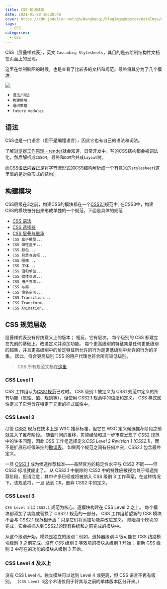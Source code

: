 ```yaml
---
title: CSS 知识体系
date: 2021-01-28 10:28:48
cover: https://cdn.jsdelivr.net/gh/Wangbaoqi/blogImgs@master/nateImgs/css/css-cover-all.png
tags: 
  - CSS
categories: 
  - CSS
---
```


CSS（层叠样式表），英文 `Cascading Stylesheets`，其目的是去绘制结构性文档在页面上的呈现。

这里在绘制脑图的时候，也是查看了比较多的文档和规范。最终将其分为了几个模块:

![](https://cdn.jsdelivr.net/gh/Wangbaoqi/blogImgs@master/nateImgs/css/CSS-mind.png)

* `语法/词法`
* `构建模块`
* `组织策略`
* `future modules`

## 语法

CSS也是一门语言（但不是编程语言），因此它也有自己的语法和词法。

了解[浏览器工作原理 - render](/post/Browser/browser-render)就会知道，日常开发中，写的CSS结构都会被词法化，然后解析成`CSSOM`，最终和`DOM`合并成`Layout`树。

而[CSS语法内容](https://www.w3.org/TR/css-syntax-3/)正是将字节流形式的CSS结构解析成一个有意义的`stylesheet`(这里值的是对象形式的结构)。

## 构建模块

CSS层级在3之前，构建CSS的模块都在一个[CSS2.1](https://www.w3.org/TR/CSS2/)规范中, 在CSS3中，构建CSS的模块被分出来形成单独的一个规范，下面是具体的规范

* [CSS 语法](/post/FrontEnd/CSS/CSS语法)
* [CSS 选择器](/post/FrontEnd/CSS/CSS选择器)
* [CSS 层叠与继承](/post/FrontEnd/CSS/CSS层叠与继承)
* `CSS 盒子模型...`
* `CSS 弹性盒子...`
* `CSS 颜色...`
* `CSS 背景与边框...`
* `CSS 图像...`
* `CSS 字体...`
* `CSS 值和单位...`
* `CSS 媒体查询...`
* `CSS 用户界面...`
* `CSS 布局...`
* `CSS 命名空间...`
* `CSS Transition...`
* `CSS Transform...`
* `CSS Animation...`

<!-- * [CSS Syntax Level 3](https://www.w3.org/TR/css-syntax-3/)
* [CSS Style Attributes](https://www.w3.org/TR/css-style-attr/)
* [Media Queries Level 3](https://www.w3.org/TR/css3-mediaqueries/)
* [CSS Conditional Rules Level 3](https://www.w3.org/TR/css-conditional-3/)
* [CSS Namespaces](https://www.w3.org/TR/css-namespaces/)
* [CSS Cascading and Inheritance Level 4](https://www.w3.org/TR/css-cascade-4/)
* [CSS Values and Units Level 3](https://www.w3.org/TR/css-values-3/)
* [CSS Custom Properties for Cascading Variables Module Level 1](https://www.w3.org/TR/css-variables-1/)
* [CSS Box Model Level 3](https://www.w3.org/TR/css-box-3/)
* [CSS Color Level 3](https://www.w3.org/TR/css-color-3/)
* [CSS Backgrounds and Borders Level 3](https://www.w3.org/TR/css-backgrounds-3/)
* [CSS Images Level 3](https://www.w3.org/TR/css-images-3/)
* [CSS Fonts Level 3](https://www.w3.org/TR/css-fonts-3/)
* [CSS Writing Modes Level 3](https://www.w3.org/TR/css-writing-modes-3/)
* [CSS Multi-column Layout Level 1](https://www.w3.org/TR/css-multicol-1/)
* [CSS Flexible Box Module Level 1](https://www.w3.org/TR/css-flexbox-1/)
* [CSS User Interface Module Level 3](https://www.w3.org/TR/css-ui-3/)
* [CSS Containment Module Level 1](https://www.w3.org/TR/css-contain-1/)
* [CSS Transforms Level 1](https://www.w3.org/TR/css-transforms-1/)
* [CSS Compositing and Blending Level 1](https://www.w3.org/TR/compositing-1/)
* [CSS Easing Functions Level 1](https://www.w3.org/TR/css-easing-1/) -->

## CSS 规范层级

层叠样式表没有传统意义上的版本； 相反，它有层次。 每个级别的 CSS 都建立在先前的基础上，改进定义并添加功能。 每个更高级别的特征集是任何更低级别的超集，并且更高级别中的给定特征所允许的行为是更低级别中允许的行为的子集。 因此，符合更高级别 CSS 的用户代理也符合所有较低级别。

> CSS 所有规范文档在[这里](https://www.w3.org/Style/CSS/)

### CSS Level 1

CSS 工作组认为[CSS1规范](https://www.w3.org/TR/2008/REC-CSS1-20080411/)已过时。 CSS 级别 1 被定义为 CSS1 规范中定义的所有功能（属性、值、规则等），但使用 CSS2.1 规范中的语法和定义。 CSS 样式属性定义了它包含在特定于元素的样式属性中。

### CSS Level 2

尽管 [CSS2](https://www.w3.org/TR/2008/REC-CSS2-20080411/) 规范在技术上是 W3C 推荐标准，但它在 W3C 定义候选推荐阶段之前就进入了推荐阶段。 随着时间的推移，实施经验和进一步审查发现了 CSS2 规范中的许多问题，因此 CSS 工作组选择定义*CSS Level 2 Revision 1 (CSS2.1)*，而不是扩展已经很笨拙的[勘误表](https://www.w3.org/Style/css2-updates/REC-CSS2-19980512-errata.html)。 如果两个规范之间有任何冲突，CSS2.1 包含最终定义。

一旦 [CSS2.1](https://www.w3.org/TR/CSS2/) 成为候选推荐标准——虽然官方的稳定性水平与 CSS2 不同——但 CSS2 标准就废止了。 从 CSS2.1 中删除的 CSS2 中的特性应被视为处于候选推荐阶段，但请注意，其中许多已经或将被纳入 CSS 级别 3 工作草案，在这种情况下，该规范将，一旦 达到 CR，废弃 CSS2 中的定义。

### CSS Level 3

`CSS Level 3` 以 `CSS2.1` 规范为核心，逐模块构建在 CSS Level 2 之上。 每个模块都添加了功能或替换了 CSS2.1 规范的一部分。 CSS 工作组希望新的 CSS 模块不会与 CSS2.1 规范相矛盾：只是它们将添加功能并改进定义。 随着每个模块的完成，它会被插入到CSS2.1的现有系统和之前完成的模块中。

从这个级别开始，模块是独立的级别：例如，选择器级别 4 很可能在 CSS 线路模块级别 3 之前完成。没有 CSS 级别 2 等效项的模块从级别 1 开始； 更新 CSS 级别 2 中存在的功能的模块从级别 3 开始。

### CSS Level 4 及以上

没有 CSS Level 4。独立模块可以达到 Level 4 或更高，但 CSS 语言不再有级别。 （`CSS Level 3`这个术语仅用于将其与之前的单体版本区分开来。）
